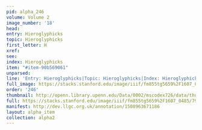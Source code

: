 ```yaml
---
pid: alpha_246
volume: Volume 2
image_number: '18'
head: 
entry: Hieroglyphicks
topic: Hieroglyphicks
first_letter: H
xref: 
see: 
index: Hieroglyphicks
item: "#item-90b569061"
unparsed: 
line: 'Entry: Hieroglyphicks|Topic: Hieroglyphicks|Index: Hieroglyphicks|#item-90b569061'
full_image: https://stacks.stanford.edu/image/iiif/fm855tg5659%2F1607_0485/full/full/0/default.jpg
order: '246'
thumbnail: http://openn.library.upenn.edu/Data/0002/mscodex726/data/thumb/1607_0485_thumb.jpg
full: https://stacks.stanford.edu/image/iiif/fm855tg5659%2F1607_0485/798,3130,2958,320/full/0/default.jpg
manifest: http://dev.llgc.org.uk/annotation/1508963671186
layout: alpha_item
collection: alpha2
---
```


